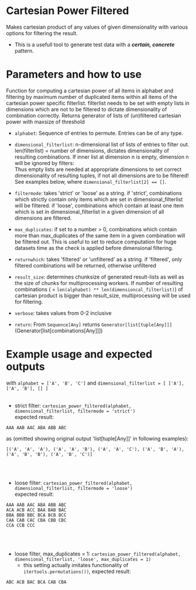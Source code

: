 # Cartesian Power Filtered
Makes cartesian product of any values of given dimensionality with various options for filtering the result.

- This is a usefull tool to generate test data with a **_certain, concrete_** pattern.

# Parameters and how to use
Function for computing a cartesian power of all items in alphabet and filtering by maximum number of duplicated items within all items of the cartesian power specific filterlist. filterlist needs to be set with empty lists in dimensions which are not to be filtered to dictate dimensionality of combination correctly. Returns generator of lists of (un)filtered cartesian power with maxsize of threshold

- ```alphabet```: Sequence of entries to permute. Entries can be of any type.

- ```dimensional_filterlist```: n-dimensional list of lists of entries to filter out. len(filterlist) = number of dimensions, dictates dimensionality of resulting combinations. If inner list at dimension n is empty, dimension n will be ignored by filters: <br/>
Thus empty lists are needed at appropriate dimensions to set correct dimensionality of resulting tuples, if not all dimensions are to be filtered! <br/>
See examples below, where ```dimensional_filterlist[2] == []```.

- ```filtermode```: takes 'strict' or 'loose' as a string. if 'strict', combinations which strictly contain only items which are set in dimensional_filterlist will be filtered. if 'loose', combinations which contain at least one item which is set in dimensional_filterlist in a given dimension of all dimensions are filtered.

- ```max_duplicates```: if set to a number > 0, combinations which contain more than max_duplicates of the same item in a given combination will be filtered out. This is useful to set to reduce computation for huge datasets time as the check is applied before dimensional filtering.

- ```returnwhich```: takes 'filtered' or 'unfiltered' as a string. if 'filtered', only filtered combinations will be returned, otherwise unfiltered

- ```result_size```: determines chunksize of generated result-lists as well as the size of chunks for multiprocessing workers. If number of resulting combinations ( = ```len(alphabet) ** len(dimensioncal_filterlist)```) of cartesian product is bigger than result_size, multiprocessing will be used for filtering.

- ```verbose```: takes values from 0-2 inclusive


- ```return```: From ```Sequence[Any]``` returns ```Generator[list[tuple[Any]]]``` (Generator[list[combinations[Any]]])

# Example usage and expected outputs
with ```alphabet = ['A', 'B', 'C']``` and ```dimensional_filterlist = [ ['A'], ['A', 'B'], [] ]```
 <br/> <br/>

 - strict filter: ```cartesian_power_filtered(alphabet, dimensional_filterlist, filtermode = 'strict')``` <br/>
expected result:

```
AAA AAB AAC ABA ABB ABC
```

as (omitted showing original output 'list[tuple[Any]]' in following examples):

```
[('A', 'A', 'A'), ('A', 'A', 'B'), ('A', 'A', 'C'), ('A', 'B', 'A'), ('A', 'B', 'B'), ('A', 'B', 'C')]
```
<br/><br/>


- loose filter: ```cartesian_power_filtered(alphabet, dimensional_filterlist, filtermode = 'loose')``` <br/>
expected result:

```
AAA AAB AAC ABA ABB ABC
ACA ACB ACC BAA BAB BAC
BBA BBB BBC BCA BCB BCC
CAA CAB CAC CBA CBB CBC
CCA CCB CCC
```
 <br/><br/>


- loose filter, max_duplicates = 1: ```cartesian_power_filtered(alphabet, dimensional_filterlist, 'loose', max_duplicates = 1)``` <br/>
	 - this setting actually imitates functionality of ```itertools.permutations())```, expected result:

```
ABC ACB BAC BCA CAB CBA
```
